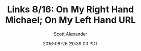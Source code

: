 ---
layout: podcast
title: "Links 8/16: On My Right Hand Michael; On My Left Hand URL"
author: Scott Alexander
description: https://slatestarcodex.com/2016/08/26/links-816-on-my-right-hand-michael-on-my-left-hand-url/
date: 2016-08-26 20:39:00 PDT
length: 2371437
duration: 593
guid: links-816-on-my-right-hand-michael-on-my-left-hand-url
---
